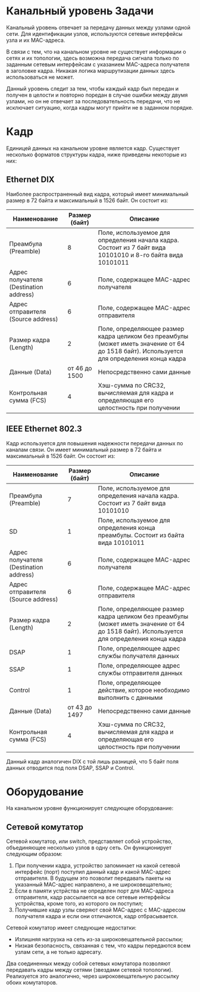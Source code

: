 Канальный уровень
Задачи
======

Канальный уровень отвечает за передачу данных между узлами одной сети. Для идентификации узлов, используются сетевые интерфейсы узла и их MAC-адреса.

В связи с тем, что на канальном уровне не существует информации о сетях и их топологии, здесь возможна передача сигнала только по заданным сетевым интерфейсам с указанием MAC-адреса получателя в заголовке кадра. Никакая логика маршрутизации данных здесь использоваться не может.

Данный уровень следит за тем, чтобы каждый кадр был передан и получен в целости и повторно поредан в случае ошибки между двумя узлами, но он не отвечает за последовательность передачи, что не исключает ситуацию, когда кадры могут прийти не в заданном порядке.

Кадр
====

Единицей данных на канальном уровне является кадр. Существует несколько форматов структуры кадра, ниже приведены некоторые из них:

Ethernet DIX
------------

Наиболее распространенный вид кадра, который имеет минимальный размер в 72 байта и максимальный в 1526 байт. Он состоит из:

|             Наименование              | Размер (байт) | Описание                                                                                                                                 |
|---------------------------------------|---------------|------------------------------------------------------------------------------------------------------------------------------------------|
|Преамбула (Preamble)                   |8              |Поле, используемое для определения начала кадра. Состоит из 7 байт вида 10101010 и 8-го байта вида 10101011                               |
|Адрес получателя (Destination address) |6              |Поле, содержащее MAC-адрес получателя                                                                                                     |
|Адрес отправителя (Source address)     |6              |Поле, содержащее MAC-адрес отправителя                                                                                                    |
|Размер кадра (Length)                  |2              |Поле, определяющее размер кадра целиком без преамбулы (может иметь значение от 64 до 1518 байт). Используется для определения конца кадра |
|Данные (Data)                          |от 46 до 1500  |Непосредственно сами данные                                                                                                               |
|Контрольная сумма (FCS)                |4              |Хэш-сумма по CRC32, вычисляемая для кадра и определяющая его целостность при получении                                                    |

IEEE Ethernet 802.3
-------------------

Кадр используется для повышения надежности передачи данных по каналам связи. Он имеет минимальный размер в 72 байта и максимальный в 1526 байт. Он состоит из:

|             Наименование              | Размер (байт) | Описание                                                                                                                                 |
|---------------------------------------|---------------|------------------------------------------------------------------------------------------------------------------------------------------|
|Преамбула (Preamble)                   |7              |Поле, используемое для определения начала кадра. Состоит из 7 байт вида 10101010                                                          |
|SD                                     |1              |Поле, используемое для определения конца преамбулы. Состоит из байта вида 10101011                                                        |
|Адрес получателя (Destination address) |6              |Поле, содержащее MAC-адрес получателя                                                                                                     |
|Адрес отправителя (Source address)     |6              |Поле, содержащее MAC-адрес отправителя                                                                                                    |
|Размер кадра (Length)                  |2              |Поле, определяющее размер кадра целиком без преамбулы (может иметь значение от 64 до 1518 байт). Используется для определения конца кадра |
|DSAP                                   |1              |Поле, определяющее адрес службы получателя данных                                                                                         |
|SSAP                                   |1              |Поле, определяющее адрес службы отправителя данных                                                                                        |
|Control                                |1              |Поле, определяющее действие, которое необходимо выполнить с данными                                                                       |
|Данные (Data)                          |от 43 до 1497  |Непосредственно сами данные                                                                                                               |
|Контрольная сумма (FCS)                |4              |Хэш-сумма по CRC32, вычисляемая для кадра и определяющая его целостность при получении                                                    |

Данный кадр аналогичен DIX с той лишь разницей, что 5 байт поля данных отводится под поля DSAP, SSAP и Control.

Оборудование
============

На канальном уровне функционирует следующее оборудование:

Сетевой комутатор
-----------------

Сетевой комутатор, или switch, представляет собой устройство, объединяющее несколько узлов в одну сеть. Он функционирует следующим образом:

1. При получении кадра, устройство запоминает на какой сетевой интерфейс (порт) поступил данный кадр и какой MAC-адрес отправителя. В будущем это позволит передавать пакеты на указанный MAC-адрес направлено, а не широковещательно;
2. Если в памяти устрйства не определен порт для MAC-адреса отправителя, кадр рассылается на все сетевые интерфейсы устройства, кроме того, из которого он поступил;
3. Получившие кадр узлы сверяют свой MAC-адрес с MAC-адресом получателя кадра и если они отличаются, кадр отбрасывается.

Сетевой комутатор имеет следующие недостатки:

* Излишняя нагрузка на сеть из-за широковещательной рассылки;
* Низкая безопасность, связанная с тем, что кадры передаются всем узлам сети, а не только адресату.

Два соединенных между собой сетевых комутатора позволяют передавать кадры между сетями (звездами сетевой топологии). Реализуется это аналогично, через широковещательную рассылку обоих комутаторов.
